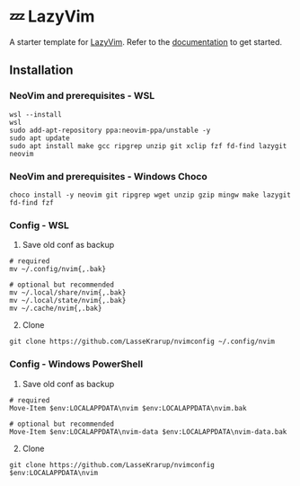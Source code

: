 # 💤 LazyVim

A starter template for [LazyVim](https://github.com/LazyVim/LazyVim).
Refer to the [documentation](https://lazyvim.github.io/installation) to get started.

## Installation

### NeoVim and prerequisites - WSL

```
wsl --install
wsl
sudo add-apt-repository ppa:neovim-ppa/unstable -y
sudo apt update
sudo apt install make gcc ripgrep unzip git xclip fzf fd-find lazygit neovim
```

### NeoVim and prerequisites - Windows Choco

```
choco install -y neovim git ripgrep wget unzip gzip mingw make lazygit fd-find fzf
```

### Config - WSL

1. Save old conf as backup

```
# required
mv ~/.config/nvim{,.bak}

# optional but recommended
mv ~/.local/share/nvim{,.bak}
mv ~/.local/state/nvim{,.bak}
mv ~/.cache/nvim{,.bak}
```

2. Clone

`git clone https://github.com/LasseKrarup/nvimconfig ~/.config/nvim`

### Config - Windows PowerShell

1. Save old conf as backup

```
# required
Move-Item $env:LOCALAPPDATA\nvim $env:LOCALAPPDATA\nvim.bak

# optional but recommended
Move-Item $env:LOCALAPPDATA\nvim-data $env:LOCALAPPDATA\nvim-data.bak
```

2. Clone

`git clone https://github.com/LasseKrarup/nvimconfig $env:LOCALAPPDATA\nvim`
